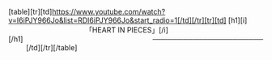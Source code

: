 [table][tr][td]https://www.youtube.com/watch?v=I6iPJY966Jo&list=RDI6iPJY966Jo&start_radio=1[/td][/tr][tr][td]
 [h1][i]                    ⠀⠀⠀⠀      ⠀⠀⠀⠀⠀⠀⠀⠀⠀⠀              「HEART IN PIECES」[/i]
[/h1]⠀⠀⠀⠀⠀⠀⠀⠀⠀⠀⠀⠀⠀⠀⠀⠀⠀⠀⠀⠀⠀⠀⠀⠀⠀──────────────────────⠀⠀⠀     [/td][/tr][/table]
 
